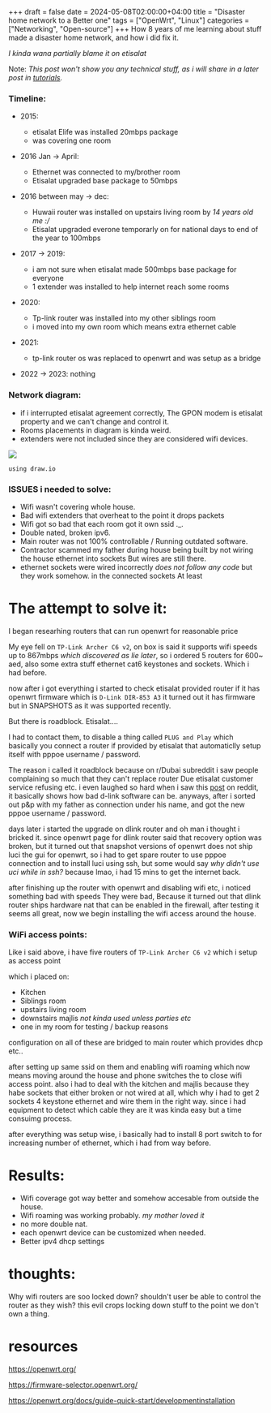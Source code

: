 +++ 
draft = false
date = 2024-05-08T02:00:00+04:00
title = "Disaster home network to a Better one"
tags = ["OpenWrt", "Linux"]
categories = ["Networking", "Open-source"]
+++
How 8 years of me learning about stuff made a disaster home network, and how i did fix it.

*I kinda wana partially blame it on etisalat*

Note: *This post won't show you any technical stuff, as i will share in a later post in [tutorials](/tutorials).*
### Timeline:

* 2015:
    * etisalat Elife was installed 20mbps package
    * was covering one room

* 2016 Jan -> April:
    * Ethernet was connected to my/brother room 
    * Etisalat upgraded base package to 50mbps
* 2016 between may -> dec:
    * Huwaii router was installed on upstairs living room by *14 years old me :/*
    * Etisalat upgraded everone temporarly on for national days to end of the year to 100mbps
* 2017 -> 2019: 
    * i am not sure when etisalat made 500mbps base package for everyone
    * 1 extender was installed to help internet reach some rooms
* 2020: 
    * Tp-link router was installed into my other siblings room
    * i moved into my own room which means extra ethernet cable
* 2021:
    * tp-link router os was replaced to openwrt and was setup as a bridge

* 2022 -> 2023: nothing 

### Network diagram:

* if i interrupted etisalat agreement correctly, The GPON modem is etisalat property and we can't change and control it.
* Rooms placements in diagram is kinda weird.
* extenders were not included since they are considered wifi devices.

![](/images/posts/disaster-home-network/home_network.1.png)

`using draw.io`

### ISSUES i needed to solve:
* Wifi wasn't covering whole house.
* Bad wifi extenders that overheat to the point it drops packets 
* Wifi got so bad that each room got it own ssid ._.
* Double nated, broken ipv6.
* Main router was not 100% controllable / Running outdated software.
* Contractor scammed my father during house being built by not wiring the house ethernet into sockets But wires are still there.
* ethernet sockets were wired incorrectly *does not follow any code* but they work somehow. in the connected sockets At least


# The attempt to solve it:

I began researhing routers that can run openwrt for reasonable price

My eye fell on `TP-Link Archer C6 v2`, on box is said it supports wifi speeds up to 867mbps *which discovered as lie later*, so i ordered 5 routers for 600~ aed, also some extra stuff ethernet cat6 keystones and sockets. Which i had before.

now after i got everything i started to check etisalat provided router if it has openwrt firmware which is
`D-Link DIR-853 A3` it turned out it has firmware but in SNAPSHOTS as it was supported recently.

But there is roadblock. Etisalat....

I had to contact them, to disable a thing called `PLUG and Play` which basically you connect a router if provided by etisalat that automaticlly setup itself with pppoe username / password.

The reason i called it roadblock because on r/Dubai subreddit i saw people complaining so much that they can't replace router Due etisalat customer service refusing etc. i even laughed so hard when i saw this [post](https://www.reddit.com/r/dubai/comments/v59y6h/2022_guide_how_to_change_etisalat_router/) on reddit, it basically shows how bad d-link software can be. anyways, after i sorted out p&p with my father as connection under his name, and got the new pppoe username / password.

days later i started the upgrade on dlink router and oh man i thought i bricked it. since openwrt page for dlink router said that recovery option was broken, but it turned out that snapshot versions of openwrt does not ship luci the gui for openwrt, so i had to get spare router to use pppoe connection and to install luci using ssh, but some would say *why didn't use uci while in ssh?* because lmao, i had 15 mins to get the internet back.

after finishing up the router with openwrt and disabling wifi etc, i noticed something bad with speeds
They were bad, Because it turned out that dlink router ships hardware nat that can be enabled in the firewall, after testing it seems all great, now we begin installing the wifi access around the house.


### WiFi access points:

Like i said above, i have five routers of `TP-Link Archer C6 v2` which i setup as access point

which i placed on:
* Kitchen
* Siblings room
* upstairs living room
* downstairs majlis *not kinda used unless parties etc*
* one in my room for testing / backup reasons

configuration on all of these are bridged to main router which provides dhcp etc..

after setting up same ssid on them and enabling wifi roaming which now means moving around the house and phone switches the to close wifi access point.
also i had to deal with the kitchen and majlis because they habe sockets that either broken or not wired at all, which why i had to get 2 sockets 4 keystone ethernet and wire them in the right way. since i had equipment to detect which cable they are it was kinda easy but a time consuimg process.

after everything was setup wise, i basically had to install 8 port switch to for increasing number of ethernet, which i had from way before.


# Results:

* Wifi coverage got way better and somehow accesable from outside the house.
* Wifi roaming was working probably. *my mother loved it*
* no more double nat.
* each openwrt device can be customized when needed.
* Better ipv4 dhcp settings


# thoughts:

Why wifi routers are soo locked down? shouldn't user be able to control the router as they wish?
this evil crops locking down stuff to the point we don't own a thing.


# resources

https://openwrt.org/

https://firmware-selector.openwrt.org/

https://openwrt.org/docs/guide-quick-start/developmentinstallation